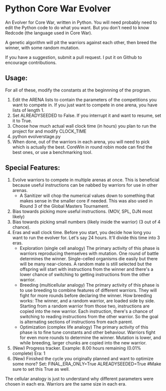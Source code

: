# Python Core War Evolver

An Evolver for Core War, written in Python. You will need probably need to edit the Python code to do what you want. But you don't need to know Redcode (the language used in Core War).

A genetic algorithm will pit the warriors against each other, then breed the winner, with some random mutation.

If you have a suggestion, submit a pull request. I put it on Github to encourage contributions.

## Usage:

For all of these, modify the constants at the beginnning of the program.

1. Edit the ARENA lists to contain the parameters of the competitions you want to compete in. If you just want to compete in one arena, you have lists of length 1.
2. Set ALREADYSEEDED to False. If you interrupt it and want to resume, set it to True.
3. Choose how much actual wall clock time (in hours) you plan to run the project for and modify CLOCK_TIME
4. python evolverstage.py
5. When done, out of the warriors in each arena, you will need to pick which is actually the best. CoreWin in round robin mode can find the best ones, or use a benchmarking tool.

## Special Features:

1. Evolve warriors to compete in multiple arenas at once. This is beneficial because useful instructions can be nabbed by warriors for use in other arenas.
	- A Sanitizer will chop the numerical values down to something that makes sense in the smaller core if needed. This was also used in Round 3 of the Global Masters Tournament.
2. Bias towards picking more useful instructions. (MOV, SPL, DJN most likely)
3. Bias towards picking small numbers (likely inside the warrior) (3 out of 4 chance).
4. Eras and wall clock time. Before you start, you decide how long you want to run the evolver for. Let's say 24 hours. It'll divide this time into 3 eras.
	- Exploration (single cell analogy)
		The primary activity of this phase is warriors reproducing themselves with mutation. One round of battle determines the winner. Single-celled organisms die easily but there will be many near-clones. A random mate is still selected but the offspring will start with instructions from the winner and there's a lower chance of switching to getting instructions from the other warrior.
	- Breeding (multicellular analogy)
		The primary activity of this phase is to use breeding to combine features of different warriors. They will fight for more rounds before declaring the winner. How breeding works: The winner, and a random warrior, are loaded side by side. Starting from a random warrior from those two, instructions are copied into the new warrior. Each instruction, there's a chance of switching to reading instructions from the other warrior. So the goal is alternating sections of instructions from each parent.
	- Optimization (complex life analogy)
		The primary activity of this phase is to fine tune constants and other behaviour. Warriors fight for even more rounds to determine the winner. Mutation is lower, and while breeding, larger chunks are copied into the new warrior.
5. (New) Progress tracker. Example:
	8.00 hours remaining (0.01% complete) Era: 1
6. (New) Finished the cycle you originally planned and want to optimize some more? Set:
	FINAL_ERA_ONLY=True
	ALREADYSEEDED=True #Make sure to set this True as well.

The cellular analogy is just to understand why different parameters were chosen in each era. Warriors are the same size in each era.